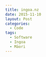 ```yaml
---
title: ingoa.nz
date: 2015-11-10
layout: Post
categories:
  - Code
tags:
  - Software
  - Ingoa
  - Māori
---
```

